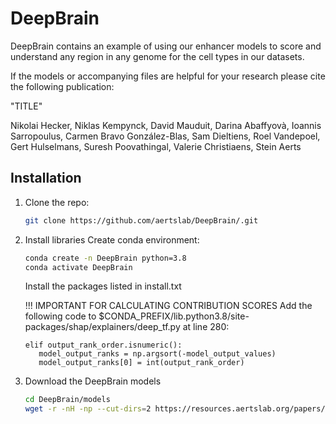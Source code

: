 # DeepBrain

DeepBrain contains an example of using our enhancer models to score and understand any region in any genome for the cell types in our datasets.

If the models or accompanying files are helpful for your research please cite the following publication:

"TITLE"

Nikolai Hecker, Niklas Kempynck, David Mauduit, Darina Abaffyovà, Ioannis Sarropoulus, Carmen Bravo González-Blas, Sam Dieltiens, Roel Vandepoel, Gert Hulselmans, Suresh Poovathingal, Valerie Christiaens, Stein Aerts

## Installation

1. Clone the repo:
   ```bash
   git clone https://github.com/aertslab/DeepBrain/.git

2. Install libraries
   Create conda environment: 
   ```bash
   conda create -n DeepBrain python=3.8
   conda activate DeepBrain
   ```
   Install the packages listed in install.txt
   
   !!! IMPORTANT FOR CALCULATING CONTRIBUTION SCORES
   Add the following code to $CONDA_PREFIX/lib.python3.8/site-packages/shap/explainers/deep_tf.py at line 280:
   ```
   elif output_rank_order.isnumeric():
      model_output_ranks = np.argsort(-model_output_values)
      model_output_ranks[0] = int(output_rank_order)
   ```

3. Download the DeepBrain models
   ``` bash
   cd DeepBrain/models
   wget -r -nH -np --cut-dirs=2 https://resources.aertslab.org/papers/DeepBrain/.models/
   ```

